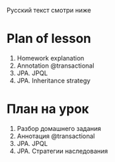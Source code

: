Русский текст смотри ниже

# Plan of lesson <br/>
1. Homework explanation  <br/>
2. Annotation @transactional  <br/>
3. JPA. JPQL  <br/>
4. JPA. Inheritance strategy  <br/>


# План на урок <br/>
1. Разбор домашнего задания  <br/>
2. Аннотация @transactional  <br/>
3. JPA. JPQL  <br/>
4. JPA. Стратегии наследования  <br/>